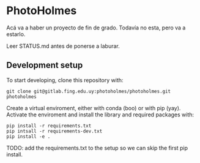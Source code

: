 # PhotoHolmes

Acá va a haber un proyecto de fin de grado. Todavía no esta, pero va a estarlo.

Leer STATUS.md antes de ponerse a laburar.
## Development setup

To start developing, clone this repository with:
```
git clone git@gitlab.fing.edu.uy:photoholmes/photoholmes.git photoholmes
```

Create a virtual enviroment, either with conda (boo) or with pip (yay). Activate
the enviroment and install the library and required packages with:
```
pip install -r requirements.txt
pip intsall -r requirements-dev.txt
pip install -e .
```

TODO: add the requirements.txt to the setup so we can skip the first pip install.

